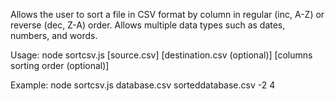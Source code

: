 Allows the user to sort a file in CSV format by column in regular (inc, A-Z) or reverse (dec, Z-A) order. Allows multiple data types such as dates, numbers, and words.

Usage: node sortcsv.js [source.csv] [destination.csv (optional)] [columns sorting order (optional)]

Example: node sortcsv.js database.csv sorteddatabase.csv -2 4 
